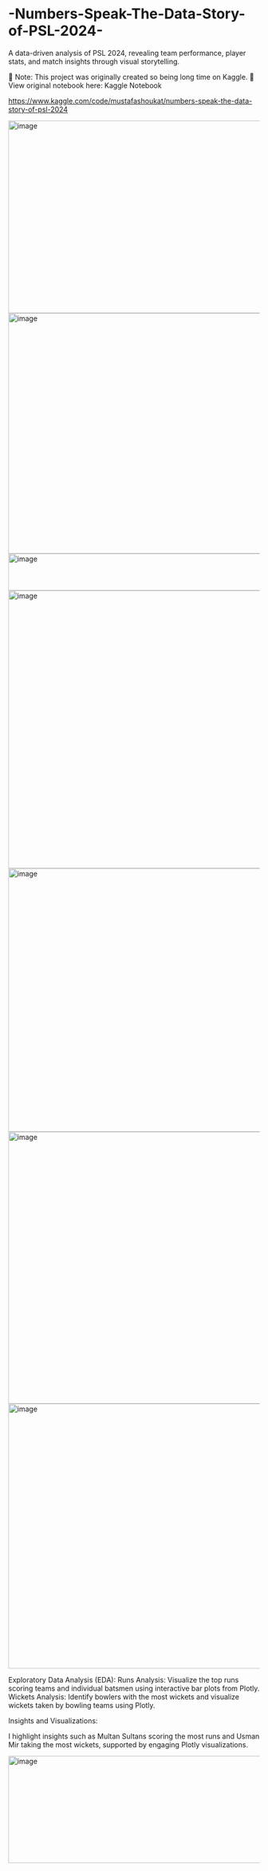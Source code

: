 # -Numbers-Speak-The-Data-Story-of-PSL-2024-
A data-driven analysis of PSL 2024, revealing team performance, player stats, and match insights through visual storytelling.

📌 Note: This project was originally created so being long time on Kaggle.
🔗 View original notebook here: Kaggle Notebook


https://www.kaggle.com/code/mustafashoukat/numbers-speak-the-data-story-of-psl-2024



<img width="805" height="386" alt="image" src="https://github.com/user-attachments/assets/b9bd372a-7114-49ae-86b6-87dfd9e48041" />


<img width="797" height="482" alt="image" src="https://github.com/user-attachments/assets/643c6d7e-194b-4501-b500-2433f60fbda3" />


<img width="795" height="74" alt="image" src="https://github.com/user-attachments/assets/a02a60df-9519-44c8-9c35-a170674eb0a0" />


<img width="718" height="557" alt="image" src="https://github.com/user-attachments/assets/4b143cd9-4911-4c81-8fe3-3f5cc0805c8a" />


<img width="732" height="528" alt="image" src="https://github.com/user-attachments/assets/870dffed-9725-445f-93e9-24a094c26613" />


<img width="824" height="545" alt="image" src="https://github.com/user-attachments/assets/a16cca00-b7e9-4753-a2af-c6ba9281baf0" />


<img width="751" height="531" alt="image" src="https://github.com/user-attachments/assets/0c43cff7-568b-4b10-a6c5-358ea4d5dbe6" />



Exploratory Data Analysis (EDA):
Runs Analysis: Visualize the top runs scoring teams and individual batsmen using interactive bar plots from Plotly. Wickets Analysis: Identify bowlers with the most wickets and visualize wickets taken by bowling teams using Plotly.

Insights and Visualizations:

I highlight insights such as Multan Sultans scoring the most runs and Usman Mir taking the most wickets, supported by engaging Plotly visualizations.


<img width="648" height="215" alt="image" src="https://github.com/user-attachments/assets/a88a50a0-192c-44b1-b8ca-b4c271942b08" />














